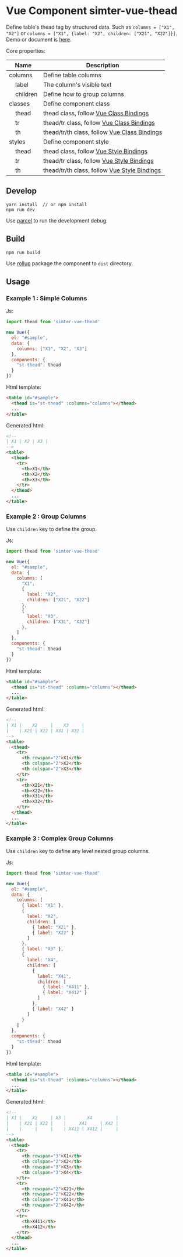 # Vue Component simter-vue-thead

Define table's thead tag by structured data. Such as `columns = ["X1", "X2"]` or 
`columns = ["X1", {label: "X2", children: ["X21", "X22"]}]`.
Demo or document is [here](https://simter.github.io/simter-vue-thead).

Core properties:

| Name                             | Description
|----------------------------------|--------------------
| columns                          | Define table columns
| &nbsp;&nbsp;&nbsp;&nbsp;label    | The column's visible text
| &nbsp;&nbsp;&nbsp;&nbsp;children | Define how to group columns
| classes                          | Define component class
| &nbsp;&nbsp;&nbsp;&nbsp;thead    | thead class, follow [Vue Class Bindings]
| &nbsp;&nbsp;&nbsp;&nbsp;tr       | thead/tr class, follow [Vue Class Bindings]
| &nbsp;&nbsp;&nbsp;&nbsp;th       | thead/tr/th class, follow [Vue Class Bindings]
| styles                           | Define component style
| &nbsp;&nbsp;&nbsp;&nbsp;thead    | thead class, follow [Vue Style Bindings]
| &nbsp;&nbsp;&nbsp;&nbsp;tr       | thead/tr class, follow [Vue Style Bindings]
| &nbsp;&nbsp;&nbsp;&nbsp;th       | thead/tr/th class, follow [Vue Style Bindings]

[Vue Class Bindings]: https://vuejs.org/v2/guide/class-and-style.html
[Vue Style Bindings]: https://vuejs.org/v2/guide/class-and-style.html

## Develop

```
yarn install  // or npm install
npm run dev
```

Use [parcel] to run the development debug.

## Build

```
npm run build
```

Use [rollup] package the component to `dist` directory.

## Usage

### Example 1 : Simple Columns

Js:

```js
import thead from 'simter-vue-thead'

new Vue({
  el: "#sample",
  data: {
    columns: ["X1", "X2", "X3"]
  },
  components: {
    "st-thead": thead
  }
})
```

Html template:

```html
<table id="#sample">
  <thead is="st-thead" :columns="columns"></thead>
  ...
</table>
```

Generated html:

```html
<!--
| X1 | X2 | X3 |
-->
<table>
  <thead>
    <tr>
      <th>X1</th>
      <th>X2</th>
      <th>X3</th>
    </tr>
  </thead>
  ...
</table>
```

### Example 2 : Group Columns

Use `children` key to define the group.

Js:

```js
import thead from 'simter-vue-thead'

new Vue({
  el: "#sample",
  data: {
    columns: [
      "X1",
      {
        label: "X2",
        children: ["X21", "X22"]
      },
      {
        label: "X3",
        children: ["X31", "X32"]
      },
    ]
  },
  components: {
    "st-thead": thead
  }
})
```

Html template:

```html
<table id="#sample">
  <thead is="st-thead" :columns="columns"></thead>
  ...
</table>
```

Generated html:

```html
<!--
| X1 |    X2     |    X3     |
|    | X21 | X22 | X31 | X32 |
-->
<table>
  <thead>
    <tr>
      <th rowspan="2">X1</th>
      <th colspan="2">X2</th>
      <th colspan="2">X3</th>
    </tr>
    <tr>
      <th>X21</th>
      <th>X22</th>
      <th>X31</th>
      <th>X32</th>
    </tr>
  </thead>
  ...
</table>
```

### Example 3 : Complex Group Columns

Use `children` key to define any level nested group columns.

Js:

```js
import thead from 'simter-vue-thead'

new Vue({
  el: "#sample",
  data: {
    columns: [
      { label: "X1" },
      {
        label: "X2",
        children: [
          { label: "X21" },
          { label: "X22" }
        ]
      },
      { label: "X3" },
      {
        label: "X4",
        children: [
          {
            label: "X41",
            children: [
              { label: "X411" },
              { label: "X412" }
            ]
          },
          { label: "X42" }
        ]
      }
    ]
  },
  components: {
    "st-thead": thead
  }
})
```

Html template:

```html
<table id="#sample">
  <thead is="st-thead" :columns="columns"></thead>
  ...
</table>
```

Generated html:

```html
<!--
| X1 |    X2     | X3 |        X4         |
|    | X21 | X22 |    |     X41     | X42 |
|    |     |     |    | X411 | X412 |     |
-->
<table>
  <thead>
    <tr>
      <th rowspan="3">X1</th>
      <th colspan="2">X2</th>
      <th rowspan="3">X3</th>
      <th colspan="3">X4</th>
    </tr>
    <tr>
      <th rowspan="2">X21</th>
      <th rowspan="2">X22</th>
      <th colspan="2">X41</th>
      <th rowspan="2">X42</th>
    </tr>
    <tr>
      <th>X411</th>
      <th>X412</th>
    </tr>
  </thead>
  ...
</table>
```

[rollup]: https://rollupjs.org
[parcel]: https://parceljs.org
[yarn]: https://yarnpkg.com